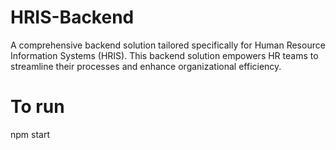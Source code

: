 # HRIS-Backend
A comprehensive backend solution tailored specifically for Human Resource Information Systems (HRIS). This backend solution empowers HR teams to streamline their processes and enhance organizational efficiency.

# To run
npm start

